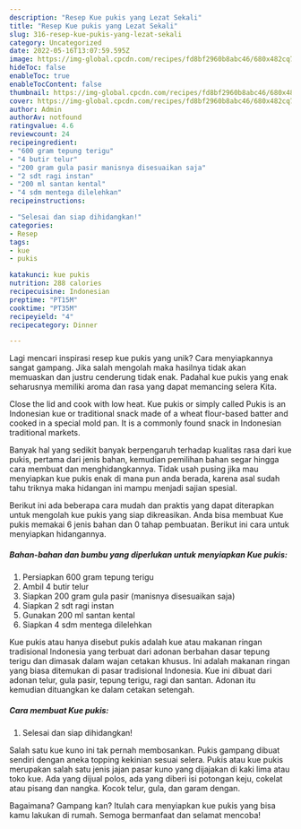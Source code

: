 ```yaml
---
description: "Resep Kue pukis yang Lezat Sekali"
title: "Resep Kue pukis yang Lezat Sekali"
slug: 316-resep-kue-pukis-yang-lezat-sekali
category: Uncategorized
date: 2022-05-16T13:07:59.595Z
image: https://img-global.cpcdn.com/recipes/fd8bf2960b8abc46/680x482cq70/kue-pukis-foto-resep-utama.jpg
hideToc: false
enableToc: true
enableTocContent: false
thumbnail: https://img-global.cpcdn.com/recipes/fd8bf2960b8abc46/680x482cq70/kue-pukis-foto-resep-utama.jpg
cover: https://img-global.cpcdn.com/recipes/fd8bf2960b8abc46/680x482cq70/kue-pukis-foto-resep-utama.jpg
author: Admin
authorAv: notfound
ratingvalue: 4.6
reviewcount: 24
recipeingredient:
- "600 gram tepung terigu"
- "4 butir telur"
- "200 gram gula pasir manisnya disesuaikan saja"
- "2 sdt ragi instan"
- "200 ml santan kental"
- "4 sdm mentega dilelehkan"
recipeinstructions:

- "Selesai dan siap dihidangkan!"
categories:
- Resep
tags:
- kue
- pukis

katakunci: kue pukis 
nutrition: 288 calories
recipecuisine: Indonesian
preptime: "PT15M"
cooktime: "PT35M"
recipeyield: "4"
recipecategory: Dinner

---
```





Lagi mencari inspirasi resep kue pukis yang unik? Cara menyiapkannya sangat gampang. Jika salah mengolah maka hasilnya tidak akan memuaskan dan justru cenderung tidak enak. Padahal kue pukis yang enak seharusnya memiliki aroma dan rasa yang dapat memancing selera Kita.





Close the lid and cook with low heat. Kue pukis or simply called Pukis is an Indonesian kue or traditional snack made of a wheat flour-based batter and cooked in a special mold pan. It is a commonly found snack in Indonesian traditional markets.

Banyak hal yang sedikit banyak berpengaruh terhadap kualitas rasa dari kue pukis, pertama dari jenis bahan, kemudian pemilihan bahan segar hingga cara membuat dan menghidangkannya. Tidak usah pusing jika mau menyiapkan kue pukis enak di mana pun anda berada, karena asal sudah tahu triknya maka hidangan ini mampu menjadi sajian spesial.






Berikut ini ada beberapa cara mudah dan praktis yang dapat diterapkan untuk mengolah kue pukis yang siap dikreasikan. Anda bisa membuat Kue pukis memakai 6 jenis bahan dan 0 tahap pembuatan. Berikut ini cara untuk menyiapkan hidangannya.

<!--inarticleads1-->

##### Bahan-bahan dan bumbu yang diperlukan untuk menyiapkan Kue pukis:

1. Persiapkan 600 gram tepung terigu
1. Ambil 4 butir telur
1. Siapkan 200 gram gula pasir (manisnya disesuaikan saja)
1. Siapkan 2 sdt ragi instan
1. Gunakan 200 ml santan kental
1. Siapkan 4 sdm mentega dilelehkan


Kue pukis atau hanya disebut pukis adalah kue atau makanan ringan tradisional Indonesia yang terbuat dari adonan berbahan dasar tepung terigu dan dimasak dalam wajan cetakan khusus. Ini adalah makanan ringan yang biasa ditemukan di pasar tradisional Indonesia. Kue ini dibuat dari adonan telur, gula pasir, tepung terigu, ragi dan santan. Adonan itu kemudian dituangkan ke dalam cetakan setengah. 

<!--inarticleads2-->

##### Cara membuat Kue pukis:


1. Selesai dan siap dihidangkan!

Salah satu kue kuno ini tak pernah membosankan. Pukis gampang dibuat sendiri dengan aneka topping kekinian sesuai selera. Pukis atau kue pukis merupakan salah satu jenis jajan pasar kuno yang dijajakan di kaki lima atau toko kue. Ada yang dijual polos, ada yang diberi isi potongan keju, cokelat atau pisang dan nangka. Kocok telur, gula, dan garam dengan. 

Bagaimana? Gampang kan? Itulah cara menyiapkan kue pukis yang bisa kamu lakukan di rumah. Semoga bermanfaat dan selamat mencoba!
